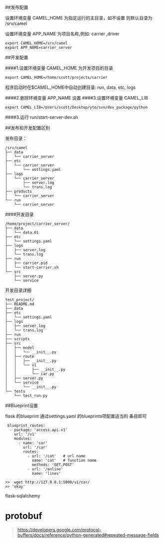 
##发布配置

设置环境变量 CAMEL_HOME 为指定运行的主目录，如不设置 则默认目录为 /srv/camel

设置环境变量 APP_NAME 为项目名称,例如:  carrier ,driver 

    export CAMEL_HOME=/srv/camel
    export APP_NAME=carrier_server
    
   

##开发配置 

####1.设置环境变量 CAMEL_HOME 为开发项目的目录
    
    export CAMEL_HOME=/home/scott/projects/carrier
    
 程序启动时在$CAMEL_HOME中自动创建目录: run, data, etc, logs 

####2.删除环境变量 APP_NAME 设置
####3.设置环境变量 CAMEL_LIB 
    
    export CAMEL_LIB=/Users/scott/Desktop/yto/svn/dev_package/python

####3.运行 run/start-server-dev.sh

##发布和开发配置区别

发布目录：

    /srv/camel
    ├── data
    │   └── carrier_server
    ├── etc
    │   └── carrier_server
    │       └── settings.yaml
    ├── logs
    │   └── carrier_server
    │       ├── server.log
    │       └── trans.log
    ├── products
    │   └── carrier_server
    └── run
        └── carrier_server
    
####开发目录

    /home/project/carrier_server/
    ├── data
    │   └── data.01
    ├── etc
    │   └── settings.yaml
    ├── logs
    │   ├── server.log
    │   └── trans.log
    ├── run
    │   ├── carrier.pid
    │   └── start-carrier.sh
    └── src
        ├── server.py
        └── service


开发目录详细

    test_project/
    ├── README.md
    ├── data
    ├── etc
    │   └── settings.yaml
    ├── logs
    │   ├── server.log
    │   └── trans.log
    ├── run
    ├── scripts
    ├── src
    │   ├── model
    │   │   └── __init__.py
    │   ├── route
    │   │   ├── __init__.py
    │   │   └── v1
    │   │       ├── __init__.py
    │   │       └── car.py
    │   ├── server.py
    │   └── service
    │       └── __init__.py
    └── tests
        └── test_run.py


##Blueprint设置 

flask 的blueprint 通过settings.yaml 的blueprints项配置适当的 条目即可

     blueprint_routes:
      - package: 'access.api.v1'
        url: '/v1'
        modules:
          - name: 'car'
            url: '/car'
            routes:
              - url: '/cat'   # url name
                name: 'cat'   # function name
                methods: 'GET,POST'
              - url: '/online'
                name: 'lines'
        
    >>  wget http://127.0.0.1:5000/v1/car/
    >> 'okay'
    

flask-sqlalchemy

# protobuf 

> https://developers.google.com/protocol-buffers/docs/reference/python-generated#repeated-message-fields

